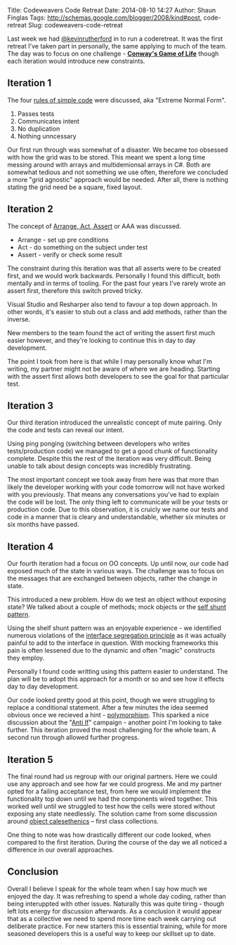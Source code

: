Title: Codeweavers Code Retreat
Date: 2014-08-10 14:27
Author: Shaun Finglas
Tags: http://schemas.google.com/blogger/2008/kind#post, code-retreat
Slug: codeweavers-code-retreat

Last week we had [@kevinrutherford](https://twitter.com/kevinrutherford)
in to run a coderetreat. It was the first retreat I've taken part in
personally, the same applying to much of the team. The day was to focus
on one challenge - **[Conway's Game of
Life](http://en.wikipedia.org/wiki/Conway%27s_Game_of_Life)** though
each iteration would introduce new constraints.

Iteration 1
-----------

The four [rules of simple
code](http://c2.com/cgi/wiki?XpSimplicityRules) were discussed, aka
"Extreme Normal Form".

1.  Passes tests
2.  Communicates intent
3.  No duplication
4.  Nothing unncessary

Our first run through was somewhat of a disaster. We became too obsessed
with how the grid was to be stored. This meant we spent a long time
messing around with arrays and multidemionsal arrays in C\#. Both are
somewhat tedious and not something we use often, therefore we concluded
a more "grid agnostic" approach would be needed. After all, there is
nothing stating the grid need be a square, fixed layout.

Iteration 2
-----------

The concept of [Arrange, Act,
Assert](http://c2.com/cgi/wiki?ArrangeActAssert) or AAA was discussed.

-   Arrange - set up pre conditions
-   Act - do something on the subject under test
-   Assert - verify or check some result

The constraint during this iteration was that all asserts were to be
created first, and we would work backwards. Personally I found this
difficult, both mentally and in terms of tooling. For the past four
years I've rarely wrote an assert first, therefore this switch proved
tricky.

Visual Studio and Resharper also tend to favour a top down approach. In
other words, it's easier to stub out a class and add methods, rather
than the inverse.

New members to the team found the act of writing the assert first much
easier however, and they're looking to continue this in day to day
development.

The point I took from here is that while I may personally know what I'm
writing, my partner might not be aware of where we are heading. Starting
with the assert first allows both developers to see the goal for that
particular test.

Iteration 3
-----------

Our third iteration introduced the unrealistic concept of mute pairing.
Only the code and tests can reveal our intent.

Using ping ponging (switching between developers who writes
tests/production code) we managed to get a good chunk of functionality
complete. Despite this the rest of the iteration was very difficult.
Being unable to talk about design concepts was incredibly frustrating.

The most important concept we took away from here was that more than
likely the developer working with your code tomorrow will not have
worked with you previously. That means any conversations you've had to
explain the code will be lost. The only thing left to communicate will
be your tests or production code. Due to this observation, it is cruicly
we name our tests and code in a manner that is cleary and
understandable, whether six minutes or six months have passed.

Iteration 4
-----------

Our fourth iteration had a focus on OO concepts. Up until now, our code
had exposed much of the state in various ways. The challenge was to
focus on the messages that are exchanged between objects, rather the
change in state.

This introduced a new problem. How do we test an object without exposing
state? We talked about a couple of methods; mock objects or the [self
shunt pattern](http://c2.com/cgi/wiki?SelfShuntPattern).

Using the shelf shunt pattern was an enjoyable experience - we
identified numerous violations of the [interface segregation
principle](http://www.giorgiosironi.com/2009/09/solid-part-4-interface-segregation.html)
as it was actually painful to add to the interface in question. With
mocking frameworks this pain is often lessened due to the dynamic and
often "magic" constructs they employ.

Personally I found code writting using this pattern easier to
understand. The plan will be to adopt this approach for a month or so
and see how it effects day to day development.

Our code looked pretty good at this point, though we were struggling to
replace a conditional statement. After a few minutes the idea seemed
obvious once we recieved a hint -
[polymorphism](http://en.wikipedia.org/wiki/Polymorphism_in_object-oriented_programming).
This sparked a nice discussion about the "[Anti
If](http://www.antiifcampaign.com/)" campaign - another point I'm
looking to take further. This iteration proved the most challenging for
the whole team. A second run through allowed further progress.

Iteration 5
-----------

The final round had us regroup with our original partners. Here we could
use any approach and see how far we could progress. Me and my partner
opted for a failing acceptance test, from here we would implement the
functionality top down until we had the components wired together. This
worked well until we struggled to test how the cells were stored without
exposing any state needlessly. The solution came from some discussion
around [object
calesethenics](http://www.markhneedham.com/blog/2008/11/06/object-calisthenics-first-thoughts/)
– first class collections.

One thing to note was how drastically different our code looked, when
compared to the first iteration. During the course of the day we all
noticed a difference in our overall approaches.

Conclusion
----------

Overall I believe I speak for the whole team when I say how much we
enjoyed the day. It was refreshing to spend a whole day coding, rather
than being interuppted with other issues. Naturally this was quite
tiring - though left lots energy for discussion afterwards. As a
conclusion it would appear that as a collective we need to spend more
time each week carrying out deliberate practice. For new starters this
is essential training, while for more seasoned developers this is a
useful way to keep our skillset up to date.

</p>

